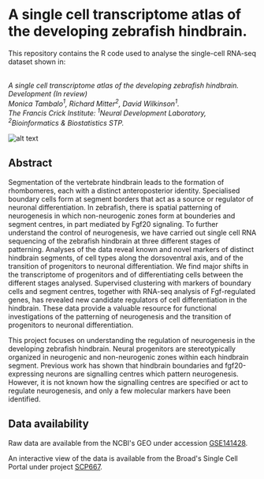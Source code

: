 # A single cell transcriptome atlas of the developing zebrafish hindbrain.

This repository contains the R code used to analyse the single-cell RNA-seq dataset shown in:<br/><br/>

*A single cell transcriptome atlas of the developing zebrafish hindbrain.<br/>
Development (In review)<br/>
Monica Tambalo<sup>1</sup>, Richard Mitter<sup>2</sup>, David Wilkinson<sup>1</sup>.<br/>
The Francis Crick Institute: <sup>1</sup>Neural Development Laboratory, <sup>2</sup>Bioinformatics & Biostatistics STP.*

![alt text](https://github.com/crickbabs/ZebrafishDevelopingHindbrainAtlas/blob/master/Fig1.png "Figure 1")

## Abstract

Segmentation of the vertebrate hindbrain leads to the formation of rhombomeres, each with a distinct anteroposterior identity. Specialised boundary cells form at segment borders that act as a source or regulator of neuronal differentiation. In zebrafish, there is spatial patterning of neurogenesis in which non-neurogenic zones form at bounderies and segment centres, in part mediated by Fgf20 signaling. To further understand the control of neurogenesis, we have carried out single cell RNA sequencing of the zebrafish hindbrain at three different stages of patterning. Analyses of the data reveal known and novel markers of distinct hindbrain segments, of cell types along the dorsoventral axis, and of the transition of progenitors to neuronal differentiation. We find major shifts in the transcriptome of progenitors and of differentiating cells between the different stages analysed. Supervised clustering with markers of boundary cells and segment centres, together with RNA-seq analysis of Fgf-regulated genes, has revealed new candidate regulators of cell differentiation in the hindbrain. These data provide a valuable resource for functional investigations of the patterning of neurogenesis and the transition of progenitors to neuronal differentiation.

This project focuses on understanding the regulation of neurogenesis in the developing zebrafish hindbrain. Neural progenitors are stereotypically organized in neurogenic and non-neurogenic zones within each hindbrain segment. Previous work has shown that hindbrain boundaries and fgf20-expressing neurons are signalling centres which pattern neurogenesis. However, it is not known how the signalling centres are specified or act to regulate neurogenesis, and only a few molecular markers have been identified.

## Data availability

Raw data are available from the NCBI's GEO under accession [GSE141428](https://www.ncbi.nlm.nih.gov/geo/query/acc.cgi?acc=GSE141428).

An interactive view of the data is available from the Broad's Single Cell Portal under project [SCP667](https://singlecell.broadinstitute.org/single_cell/study/SCP667/a-single-cell-transcriptome-atlas-of-the-developing-zebrafish-hindbrain).
